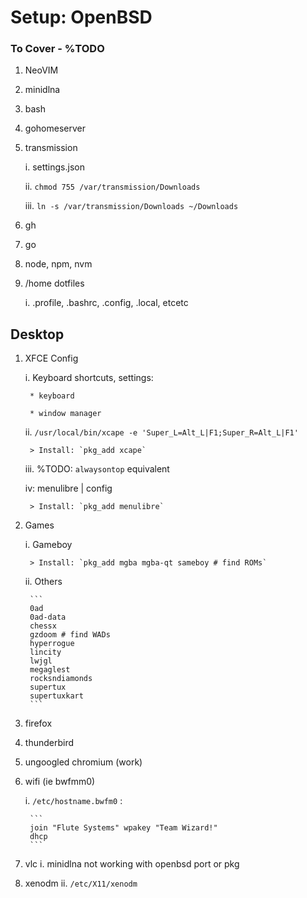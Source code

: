 # Setup: OpenBSD

### To Cover - %TODO

1. NeoVIM
2. minidlna
3. bash
4. gohomeserver
5. transmission
   
    i. settings.json
   
    ii. `chmod 755 /var/transmission/Downloads`

    iii. `ln -s /var/transmission/Downloads ~/Downloads`
7. gh
8. go
9. node, npm, nvm
10. /home dotfiles
    
    i. .profile, .bashrc, .config, .local, etcetc

## Desktop
1. XFCE Config
   
    i. Keyboard shortcuts, settings:
   
        * keyboard
   
        * window manager

     ii. `/usr/local/bin/xcape -e 'Super_L=Alt_L|F1;Super_R=Alt_L|F1'`

        > Install: `pkg_add xcape`

    iii. %TODO: `alwaysontop` equivalent

    iv: menulibre | config

        > Install: `pkg_add menulibre`
3. Games

    i. Gameboy

        > Install: `pkg_add mgba mgba-qt sameboy # find ROMs`

    ii. Others
   
        ```
        0ad
        0ad-data
        chessx
        gzdoom # find WADs
        hyperrogue
        lincity
        lwjgl
        megaglest
        rocksndiamonds
        supertux
        supertuxkart
        ```

5. firefox
7. thunderbird
8. ungoogled chromium (work)
9. wifi (ie bwfmm0)
    
    i. `/etc/hostname.bwfm0` :
   
        ```
        join "Flute Systems" wpakey "Team Wizard!" 
        dhcp
        ```

10. vlc
   i. minidlna not working with openbsd port or pkg
11. xenodm
   ii. `/etc/X11/xenodm`
